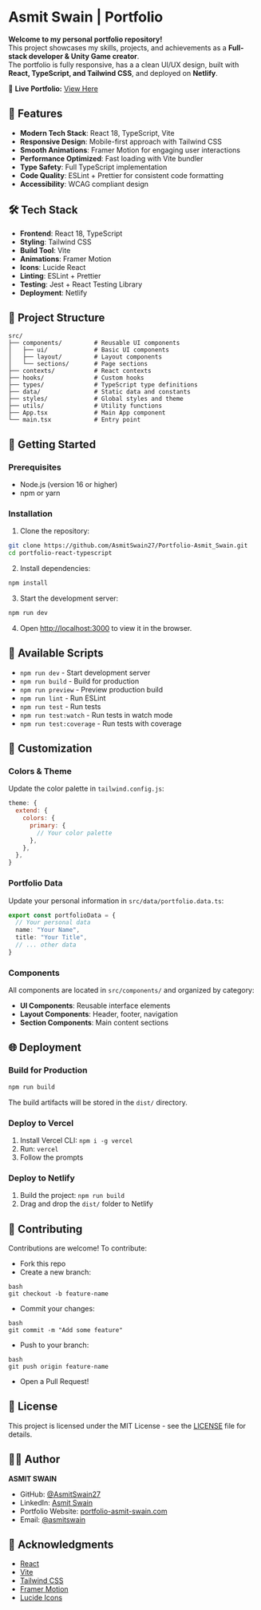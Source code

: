 # Asmit Swain | Portfolio

**Welcome to my personal portfolio repository!**  
This project showcases my skills, projects, and achievements as a **Full-stack developer & Unity Game creator**.  
The portfolio is fully responsive, has a a clean UI/UX design, built with **React, TypeScript, and Tailwind CSS**, and deployed on **Netlify**.

🔗 **Live Portfolio:** [View Here](https://portfolio-asmit-swain.netlify.app/)

## 🚀 Features

- **Modern Tech Stack**: React 18, TypeScript, Vite
- **Responsive Design**: Mobile-first approach with Tailwind CSS
- **Smooth Animations**: Framer Motion for engaging user interactions
- **Performance Optimized**: Fast loading with Vite bundler
- **Type Safety**: Full TypeScript implementation
- **Code Quality**: ESLint + Prettier for consistent code formatting
- **Accessibility**: WCAG compliant design

## 🛠️ Tech Stack

- **Frontend**: React 18, TypeScript
- **Styling**: Tailwind CSS
- **Build Tool**: Vite
- **Animations**: Framer Motion
- **Icons**: Lucide React
- **Linting**: ESLint + Prettier
- **Testing**: Jest + React Testing Library
- **Deployment**: Netlify

## 📁 Project Structure

```
src/
├── components/         # Reusable UI components
│   ├── ui/             # Basic UI components
│   ├── layout/         # Layout components
│   └── sections/       # Page sections
├── contexts/           # React contexts
├── hooks/              # Custom hooks
├── types/              # TypeScript type definitions
├── data/               # Static data and constants
├── styles/             # Global styles and theme
├── utils/              # Utility functions
├── App.tsx             # Main App component
└── main.tsx            # Entry point
```

## 🚦 Getting Started

### Prerequisites

- Node.js (version 16 or higher)
- npm or yarn

### Installation

1. Clone the repository:
```bash
git clone https://github.com/AsmitSwain27/Portfolio-Asmit_Swain.git
cd portfolio-react-typescript
```

2. Install dependencies:
```bash
npm install
```

3. Start the development server:
```bash
npm run dev
```

4. Open [http://localhost:3000](http://localhost:3000) to view it in the browser.

## 📜 Available Scripts

- `npm run dev` - Start development server
- `npm run build` - Build for production
- `npm run preview` - Preview production build
- `npm run lint` - Run ESLint
- `npm run test` - Run tests
- `npm run test:watch` - Run tests in watch mode
- `npm run test:coverage` - Run tests with coverage

## 🎨 Customization

### Colors & Theme

Update the color palette in `tailwind.config.js`:

```javascript
theme: {
  extend: {
    colors: {
      primary: {
        // Your color palette
      },
    },
  },
}
```

### Portfolio Data

Update your personal information in `src/data/portfolio.data.ts`:

```typescript
export const portfolioData = {
  // Your personal data
  name: "Your Name",
  title: "Your Title",
  // ... other data
}
```

### Components

All components are located in `src/components/` and organized by category:
- **UI Components**: Reusable interface elements
- **Layout Components**: Header, footer, navigation
- **Section Components**: Main content sections

## 🌐 Deployment

### Build for Production

```bash
npm run build
```

The build artifacts will be stored in the `dist/` directory.

### Deploy to Vercel

1. Install Vercel CLI: `npm i -g vercel`
2. Run: `vercel`
3. Follow the prompts

### Deploy to Netlify

1. Build the project: `npm run build`
2. Drag and drop the `dist/` folder to Netlify

## 🤝 Contributing

Contributions are welcome! To contribute:

- Fork this repo
- Create a new branch:
```
bash
git checkout -b feature-name
``` 
- Commit your changes:
```
bash
git commit -m "Add some feature"
```
- Push to your branch:
```
bash
git push origin feature-name
```
- Open a Pull Request!

## 📝 License

This project is licensed under the MIT License - see the [LICENSE](LICENSE) file for details.

## 👨‍💻 Author

**ASMIT SWAIN**
- GitHub: [@AsmitSwain27](https://github.com/AsmitSwain27)
- LinkedIn: [Asmit Swain](https://linkedin.com/in/asmit-swain27a15/)
- Portfolio Website: [portfolio-asmit-swain.com](https://portfolio-asmit-swain.netlify.app/)
- Email: [@asmitswain](swain.asmit2006@gmail.com)  

## 🙏 Acknowledgments

- [React](https://reactjs.org/)
- [Vite](https://vitejs.dev/)
- [Tailwind CSS](https://tailwindcss.com/)
- [Framer Motion](https://www.framer.com/motion/)
- [Lucide Icons](https://lucide.dev/)
